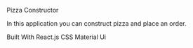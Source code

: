 Pizza Constructor

In this application you can construct pizza and place an order.

Built With
React.js
CSS
Material Ui


